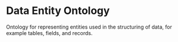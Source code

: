 # Data Entity Ontology
Ontology for representing entities used in the structuring of data, for example tables, fields, and records.
